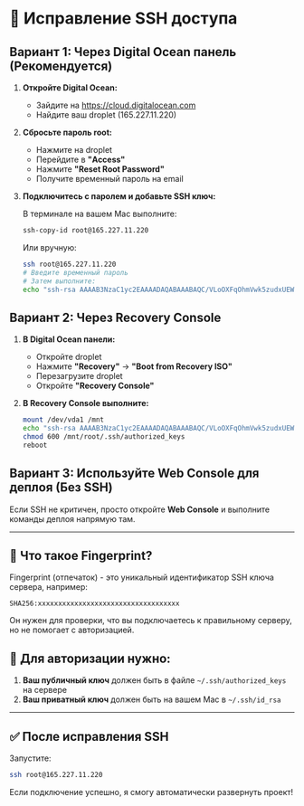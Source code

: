 # 🔧 Исправление SSH доступа

## Вариант 1: Через Digital Ocean панель (Рекомендуется)

1. **Откройте Digital Ocean:**
   - Зайдите на https://cloud.digitalocean.com
   - Найдите ваш droplet (165.227.11.220)

2. **Сбросьте пароль root:**
   - Нажмите на droplet
   - Перейдите в **"Access"**
   - Нажмите **"Reset Root Password"**
   - Получите временный пароль на email

3. **Подключитесь с паролем и добавьте SSH ключ:**
   
   В терминале на вашем Mac выполните:
   ```bash
   ssh-copy-id root@165.227.11.220
   ```
   
   Или вручную:
   ```bash
   ssh root@165.227.11.220
   # Введите временный пароль
   # Затем выполните:
   echo "ssh-rsa AAAAB3NzaC1yc2EAAAADAQABAAABAQC/VLoOXFqOhmVwk5zudxUEWJ8DLGkMyHnjjyq0QHPsxiBQs1uskYM1vmNCasFyYK2v3zIGiBKZUESozm45a9Le3QHy9QmYQgljD68GcgHdm3SOgM3fBhRI/hyD24RpeBObeExHjDIM0iuxlgAWrBAyzLSrsUaOyZU9LzUoJoNBgt/ur0OqsRdUnFitaFWaiDmX0X49ok9zu0f2whts/9gsb/G4tfVRUFicIth20Bt81taaNATlT0D4Dzcyw3cckighs8ddWEZBRdIJNYfMNfAf9Qk4lH0DUSJeXH2OcR+AFF2DqUUr33iLSVQ6803v3cfvPapMWanirJz3MwQ8RJRn macucer@MacBook-Pro-MacUser.local" >> ~/.ssh/authorized_keys
   ```

## Вариант 2: Через Recovery Console

1. **В Digital Ocean панели:**
   - Откройте droplet
   - Нажмите **"Recovery"** → **"Boot from Recovery ISO"**
   - Перезагрузите droplet
   - Откройте **"Recovery Console"**

2. **В Recovery Console выполните:**
   ```bash
   mount /dev/vda1 /mnt
   echo "ssh-rsa AAAAB3NzaC1yc2EAAAADAQABAAABAQC/VLoOXFqOhmVwk5zudxUEWJ8DLGkMyHnjjyq0QHPsxiBQs1uskYM1vmNCasFyYK2v3zIGiBKZUESozm45a9Le3QHy9QmYQgljD68GcgHdm3SOgM3fBhRI/hyD24RpeBObeExHjDIM0iuxlgAWrBAyzLSrsUaOyZU9LzUoJoNBgt/ur0OqsRdUnFitaFWaiDmX0X49ok9zu0f2whts/9gsb/G4tfVRUFicIth20Bt81taaNATlT0D4Dzcyw3cckighs8ddWEZBRdIJNYfMNfAf9Qk4lH0DUSJeXH2OcR+AFF2DqUUr33iLSVQ6803v3cfvPapMWanirJz3MwQ8RJRn macucer@MacBook-Pro-MacUser.local" >> /mnt/root/.ssh/authorized_keys
   chmod 600 /mnt/root/.ssh/authorized_keys
   reboot
   ```

## Вариант 3: Используйте Web Console для деплоя (Без SSH)

Если SSH не критичен, просто откройте **Web Console** и выполните команды деплоя напрямую там.

---

## 📌 Что такое Fingerprint?

Fingerprint (отпечаток) - это уникальный идентификатор SSH ключа сервера, например:
```
SHA256:xxxxxxxxxxxxxxxxxxxxxxxxxxxxxxxxxxx
```

Он нужен для проверки, что вы подключаетесь к правильному серверу, но не помогает с авторизацией.

## 🔑 Для авторизации нужно:

1. **Ваш публичный ключ** должен быть в файле `~/.ssh/authorized_keys` на сервере
2. **Ваш приватный ключ** должен быть на вашем Mac в `~/.ssh/id_rsa`

---

## ✅ После исправления SSH

Запустите:
```bash
ssh root@165.227.11.220
```

Если подключение успешно, я смогу автоматически развернуть проект!